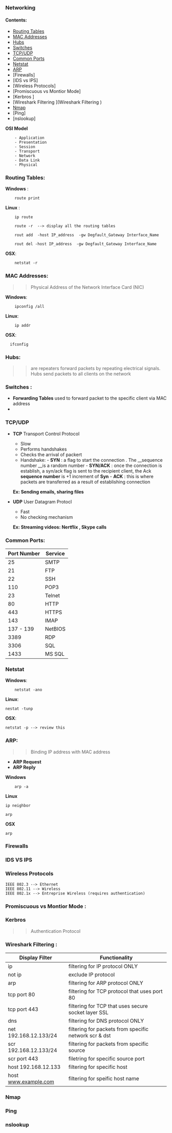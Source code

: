 ### Networking 

#### Contents:

- [Routing Tables](https://github.com/nairuzabulhul/General-Commands/blob/master/Netwokring/Networking%20Commands.md#routing-tables)
- [MAC Addresses](https://github.com/nairuzabulhul/General-Commands/blob/master/Netwokring/Networking%20Commands.md#mac-addresses)
- [Hubs](https://github.com/nairuzabulhul/General-Commands/blob/master/Netwokring/Networking%20Commands.md#hubs)
- [Switches](https://github.com/nairuzabulhul/General-Commands/blob/master/Netwokring/Networking%20Commands.md#switches)
- [TCP/UDP](https://github.com/nairuzabulhul/General-Commands/blob/master/Netwokring/Networking%20Commands.md#tcpudp)
- [Common Ports](https://github.com/nairuzabulhul/General-Commands/blob/master/Netwokring/Networking%20Commands.md#common-ports)
- [Netstat](https://github.com/nairuzabulhul/General-Commands/blob/master/Netwokring/Networking%20Commands.md#netstat)
- [ARP](https://github.com/nairuzabulhul/General-Commands/blob/master/Netwokring/Networking%20Commands.md#arp)
- [Firewalls]
- [IDS vs IPS]
- [Wireless Protocols]
- [Promiscuous vs Montior Mode]
- [Kerbros ]
- [Wireshark Filtering ](Wireshark Filtering )
- [Nmap](https://github.com/nairuzabulhul/General-Commands/blob/master/Netwokring/Networking%20Commands.md#nmap)
- [Ping]
- [nslookup]

__OSI Model__
        
        - Application 
        - Presentation 
        - Session
        - Transport 
        - Network
        - Data Link
        - Physical 
    
    
### Routing Tables: 

   __Windows__ : 
        
        route print 

   __Linux__ :
    
        ip route 
        
        route -r  --> display all the routing tables  
        
        rout add  -host IP_address  -gw Degfault_Gateway Interface_Name    
        
        rout del -host IP_address  -gw Degfault_Gateway Interface_Name  
        
   __OSX__:
    
        netstat -r 
        

### MAC Addresses: 

>> Physical Address of the Network Interface Card (NIC)

 __Windows__:
    
        ipconfig /all
        

__Linux__:

        ip addr
        
__OSX__:

      ifconfig 
        
        


### Hubs:

>> are repeaters forward packets by repeating electrical signals. Hubs send packets to all clients on the network 


### Switches : 

>>  

- __Forwarding Tables__ used to forward packet to the specific client via MAC address
- 


### TCP/UDP

- __TCP__ Transport Control Protocol 
    
    - Slow 
    - Performs handshakes 
    - Checks the arrival of packert
    - Handshake:
            - __SYN__ : a flag to start the connection . The __sequence number __is a random number
            - __SYN/ACK__ : once the connection is establish, a syn/ack flag is sent to the recipient client, the Ack __sequence number__ is +1 increment of __Syn__ 
            - __ACK__ : this is where packets are transferred as a result of establishing connection 
            

    __Ex: Sending emails, sharing files__

- __UDP__ User Datagram Protocl 

    - Fast 
    - No checking mechanism 


    __Ex: Streaming videos: Nertflix , Skype calls__


### Common Ports:
| Port Number  | Service  |
|---|---|
| 25   | SMTP   |
| 21   |  FTP |
| 22   | SSH |
| 110  |  POP3 |
| 23   |  Telnet |
| 80   | HTTP   |
| 443  |  HTTPS |
| 143  | IMAP   |
| 137 - 139| NetBIOS   |
| 3389 |  RDP |
| 3306 | SQL |
|  1433| MS SQL |


### Netstat
    
__Windows__:
    
        netstat -ano 
        

__Linux__:

    nestat -tunp 
    

__OSX__:

    netstat -p --> review this 
        
    
### ARP: 

>> Binding IP address with MAC address

   - __ARP Request__ 
   - __ARP Reply__ 

__Windows__

        arp -a
        
__Linux__

    ip neighbor 
    
    arp 
    
__OSX__

    arp 
    

### Firewalls
### IDS VS IPS

### Wireless Protocols

    IEEE 802.3 --> Ethernet
    IEEE 802.11 --> Wireless
    IEEE 802.1x --> Entreprise Wireless (requires authentication)
    
### Promiscuous vs Montior Mode :


### Kerbros 

>> Authentication Protocol 
    
### Wireshark Filtering :   

| Display Filter  | Functionality  |
|-----------------|----------------|
| ip                | filtering for IP protocol ONLY   |
| not ip            |  exclude IP protocol |
| arp               | filtering for ARP protocol ONLY |
| tcp port 80       | filtering for TCP protocol that uses port 80   |
| tcp port 443       |  filtering for TCP that uses secure socket layer SSL |
| dns                     | filtering for DNS protocol ONLY |
| net   192.168.12.133/24 | filtering for packets from specific network scr & dst |
| scr 192.168.12.133/24   |  filtering for packets from specific source  |
| scr port 443            |  filetring for specific source port |
| host 192.168.12.133     | filtering for specific host |
| host www.example.com    | filtering for speific host name |  

### Nmap


### Ping

### nslookup 




